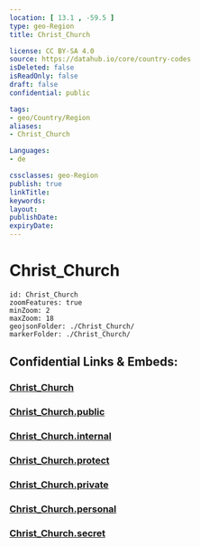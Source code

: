 ```yaml
---
location: [ 13.1 , -59.5 ] 
type: geo-Region
title: Christ_Church

license: CC BY-SA 4.0
source: https://datahub.io/core/country-codes
isDeleted: false
isReadOnly: false
draft: false
confidential: public

tags:
- geo/Country/Region
aliases:
- Christ_Church

Languages:
- de

cssclasses: geo-Region
publish: true
linkTitle: 
keywords: 
layout: 
publishDate: 
expiryDate: 
---
```


# Christ_Church

```leaflet
id: Christ_Church
zoomFeatures: true 
minZoom: 2 
maxZoom: 18
geojsonFolder: ./Christ_Church/
markerFolder: ./Christ_Church/
```


## Confidential Links & Embeds: 

### [Christ_Church](/_Standards/Earth/Continent/America~Caribbean/Barbados/Provinces~Barbados/Christ_Church.md) 

### [Christ_Church.public](/_public/Earth/Continent/America~Caribbean/Barbados/Provinces~Barbados/Christ_Church.public.md) 

### [Christ_Church.internal](/_internal/Earth/Continent/America~Caribbean/Barbados/Provinces~Barbados/Christ_Church.internal.md) 

### [Christ_Church.protect](/_protect/Earth/Continent/America~Caribbean/Barbados/Provinces~Barbados/Christ_Church.protect.md) 

### [Christ_Church.private](/_private/Earth/Continent/America~Caribbean/Barbados/Provinces~Barbados/Christ_Church.private.md) 

### [Christ_Church.personal](/_personal/Earth/Continent/America~Caribbean/Barbados/Provinces~Barbados/Christ_Church.personal.md) 

### [Christ_Church.secret](/_secret/Earth/Continent/America~Caribbean/Barbados/Provinces~Barbados/Christ_Church.secret.md)

